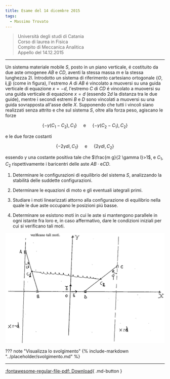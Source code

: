 ```yaml
---
title: Esame del 14 dicembre 2015
tags:
  - Massimo Trovato
---
```


>Università degli studi di Catania<br> Corso di laurea in Fisica<br> Compito di Meccanica Analitica<br> Appello del 14.12.2015

---

Un sistema materiale mobile $S$, posto in un piano verticale, é
costituito da due aste omogenee $A B$ e $C D$, aventi la stessa massa
$m$ e la stessa lunghezza 2l. Introdotto un sistema di riferimento
cartesiano ortogonale $\{O, \mathbf{i}, \mathbf{j}\}$ (come in figura),
l'estremo $A$ di $A B$ é vincolato a muoversi su una guida verticale di
equazione $x=-d$, l'estremo $C$ di $C D$ é vincolato a muoversi su una
guida verticale di equazione $x=d$ (essendo $2 d$ la distanza tra le due
guide), mentre i secondi estremi $B$ e $D$ sono vincolati a muoversi su
una guida sovrapposta all'asse delle $X$. Supponendo che tutti i vincoli
siano realizzati senza attrito e che sul sistema $S$, oltre alla forza
peso, agiscano le forze

$$\left\{-\gamma\left(C_{1}-C_{2}\right), C_{1}\right\} \quad \text { e } \quad\left\{-\gamma\left(C_{2}-C_{1}\right), C_{2}\right\}$$

e le due forze costanti

$$\left\{-2 \gamma d i, C_{1}\right\} \quad \text { e } \quad\left\{2 \gamma d i, C_{2}\right\}$$

essendo $\gamma$ una costante positiva tale che
$\frac{m g}{2 \gamma l}>1$, e $C_{1}, C_{2}$ rispettivamente i
baricentri delle aste $A B \cdot \mathrm{e} C D$.

1.  Determinare le configurazioni di equilibrio del sistema $S$,
    analizzando la stabilitá delle suddette configurazioni.

2.  Determinare le equazioni di moto e gli eventuali iategrali primi.

3.  Studiare i moti linearizzati attorno alla configurazione di
    equilibrio nella quale le due aste occupano le posizioni piú basse.

4.  Determinare se esistono moti in cui le aste si mantengono parallele
    in ogni istante fra loro e, in caso affermativo, dare le condizioni
    iniziali per cui si verificano tali moti.

![image](images/2023_04_03_c2b519dab57738b76b16g-07.jpg)

??? note "Visualizza lo svolgimento"
    {% include-markdown "../placeholder/svolgimento.md" %}

---

[:fontawesome-regular-file-pdf: Download](pdf/2014-2016-t.pdf){ .md-button }